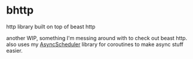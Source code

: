 # bhttp
http library built on top of beast http

another WIP, something I'm messing around with to check out beast http.  also uses my [AsyncScheduler](https://github.com/bbaldino/AsyncScheduler) library for coroutines to make async stuff easier.
